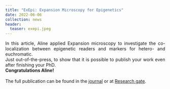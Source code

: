 ```yaml
---
title: "ExEpi: Expansion Microscopy for Epigenetics"
date: 2022-06-06
collection: news
header:
  teaser: exepi.jpeg
---
```


<p align= "justify">
In this article, Aline applied Expansion microscopy to investigate the co-localization between epigenetic readers and markers for hetero- and euchromatic.<br> Just out-of-the-press, to show that it is possible to publish your work even after finishing your PhD.
<br>
<b>Congratulations Aline!</b>
<br><br>
The full publication can be found in the <a href="https://academic.oup.com/nar/advance-article/doi/10.1093/nar/gkac521/6611043?login=false"><u>journal</u></a> or at <a href="https://www.researchgate.net/publication/361405096_Expansion_microscopy_allows_high_resolution_single_cell_analysis_of_epigenetic_readers"><u>Research gate</u></a>.
<br>

